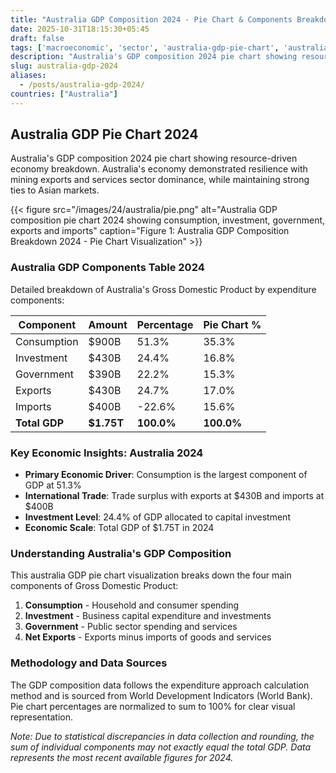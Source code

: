```yaml
---
title: "Australia GDP Composition 2024 - Pie Chart & Components Breakdown"
date: 2025-10-31T18:15:30+05:45
draft: false
tags: ['macroeconomic', 'sector', 'australia-gdp-pie-chart', 'australia-gdp-components', 'australian-economy', 'gdp-pie-chart', 'economic-pie', 'gdp-breakdown', 'macroeconomic', 'resource-economy', 'mining-exports', 'services-sector']
description: "Australia's GDP composition 2024 pie chart showing resource-driven economy breakdown. Australia's economy demonstrated resilience with mining exports and services sector dominance, while maintaining strong ties to Asian markets."
slug: australia-gdp-2024
aliases:
  - /posts/australia-gdp-2024/
countries: ["Australia"]
---
```


## Australia GDP Pie Chart 2024

Australia's GDP composition 2024 pie chart showing resource-driven economy breakdown. Australia's economy demonstrated resilience with mining exports and services sector dominance, while maintaining strong ties to Asian markets.

{{< figure src="/images/24/australia/pie.png" 
alt="Australia GDP composition pie chart 2024 showing consumption, investment, government, exports and imports"
caption="Figure 1: Australia GDP Composition Breakdown 2024 - Pie Chart Visualization" >}}

### Australia GDP Components Table 2024

Detailed breakdown of Australia's Gross Domestic Product by expenditure components:

| Component | Amount | Percentage | Pie Chart % |
|-----------|--------|------------|-------------|
| Consumption | $900B | 51.3% | 35.3% |
| Investment | $430B | 24.4% | 16.8% |
| Government | $390B | 22.2% | 15.3% |
| Exports | $430B | 24.7% | 17.0% |
| Imports | $400B | -22.6% | 15.6% |
| **Total GDP** | **$1.75T** | **100.0%** | **100.0%** |

### Key Economic Insights: Australia 2024

- **Primary Economic Driver**: Consumption is the largest component of GDP at 51.3%
- **International Trade**: Trade surplus with exports at $430B and imports at $400B
- **Investment Level**: 24.4% of GDP allocated to capital investment
- **Economic Scale**: Total GDP of $1.75T in 2024

### Understanding Australia's GDP Composition

This australia GDP pie chart visualization breaks down the four main components of Gross Domestic Product:

1. **Consumption** - Household and consumer spending
2. **Investment** - Business capital expenditure and investments  
3. **Government** - Public sector spending and services
4. **Net Exports** - Exports minus imports of goods and services

### Methodology and Data Sources

The GDP composition data follows the expenditure approach calculation method and is sourced from World Development Indicators (World Bank). Pie chart percentages are normalized to sum to 100% for clear visual representation.

*Note: Due to statistical discrepancies in data collection and rounding, the sum of individual components may not exactly equal the total GDP. Data represents the most recent available figures for 2024.*
